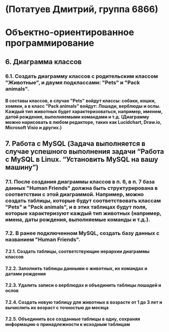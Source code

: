 # (Потатуев Дмитрий, группа 6866)
# Объектно-ориентированное программирование

## 6. Диаграмма классов

### 6.1. Создать диаграмму классов с родительским классом "Животные", и двумя подклассами: "Pets" и "Pack animals".

#### В составы классов, в случае "Pets" войдут классы: собаки, кошки, хомяки, а в класс "Pack animals" войдут: Лошади, верблюды и ослы. Каждый тип животных будет характеризоваться, например, именем, датой рождения, выполняемыми командами и т.д. (Диаграмму можно нарисовать в любом редакторе, таких как Lucidchart, Draw.io, Microsoft Visio и других.)


## 7. Работа с MySQL (Задача выполняется в случае успешного выполнения задачи “Работа с MySQL в Linux. “Установить MySQL на вашу машину”)

### 7.1. После создания диаграммы классов в п. 6, в п. 7 база данных "Human Friends" должна быть структурирована в соответствии с этой диаграммой. Например, можно создать таблицы, которые будут соответствовать классам "Pets" и "Pack animals", и в этих таблицах будут поля, которые характеризуют каждый тип животных (например, имена, даты рождения, выполняемые команды и т.д.).

### 7.2. В ранее подключенном MySQL, создать базу данных с названием "Human Friends".

#### 7.2.1. Создать таблицы, соответствующие иерархии диаграммы классов

#### 7.2.2. Заполнить таблицы данными о животных, их командах и датами рождения

#### 7.2.3. Удалить записи о верблюдах и объединить таблицы лошадей и ослов

#### 7.2.4. Создать новую таблицу для животных в возрасте от 1 до 3 лет и вычислить их возраст с точностью до месяца

#### 7.2.5. Объединить все созданные таблицы в одну, сохраняя информацию о принадлежности к исходным таблицам


